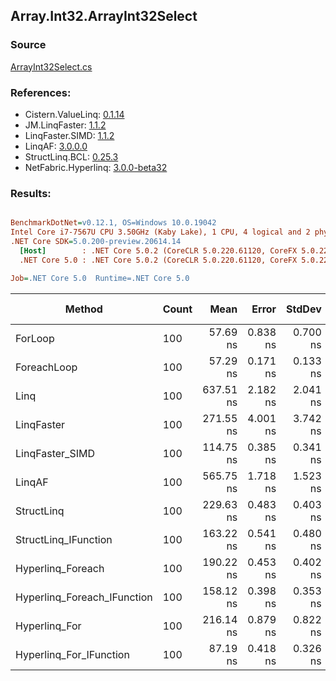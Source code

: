 ﻿## Array.Int32.ArrayInt32Select

### Source
[ArrayInt32Select.cs](../LinqBenchmarks/Array/Int32/ArrayInt32Select.cs)

### References:
- Cistern.ValueLinq: [0.1.14](https://www.nuget.org/packages/Cistern.ValueLinq/0.1.14)
- JM.LinqFaster: [1.1.2](https://www.nuget.org/packages/JM.LinqFaster/1.1.2)
- LinqFaster.SIMD: [1.1.2](https://www.nuget.org/packages/LinqFaster.SIMD/1.0.3)
- LinqAF: [3.0.0.0](https://www.nuget.org/packages/LinqAF/3.0.0.0)
- StructLinq.BCL: [0.25.3](https://www.nuget.org/packages/StructLinq.BCL/0.25.3)
- NetFabric.Hyperlinq: [3.0.0-beta32](https://www.nuget.org/packages/NetFabric.Hyperlinq/3.0.0-beta32)

### Results:
``` ini

BenchmarkDotNet=v0.12.1, OS=Windows 10.0.19042
Intel Core i7-7567U CPU 3.50GHz (Kaby Lake), 1 CPU, 4 logical and 2 physical cores
.NET Core SDK=5.0.200-preview.20614.14
  [Host]        : .NET Core 5.0.2 (CoreCLR 5.0.220.61120, CoreFX 5.0.220.61120), X64 RyuJIT
  .NET Core 5.0 : .NET Core 5.0.2 (CoreCLR 5.0.220.61120, CoreFX 5.0.220.61120), X64 RyuJIT

Job=.NET Core 5.0  Runtime=.NET Core 5.0  

```
|                      Method | Count |      Mean |    Error |   StdDev | Ratio | RatioSD |  Gen 0 | Gen 1 | Gen 2 | Allocated |
|---------------------------- |------ |----------:|---------:|---------:|------:|--------:|-------:|------:|------:|----------:|
|                     ForLoop |   100 |  57.69 ns | 0.838 ns | 0.700 ns |  1.00 |    0.00 |      - |     - |     - |         - |
|                 ForeachLoop |   100 |  57.29 ns | 0.171 ns | 0.133 ns |  0.99 |    0.01 |      - |     - |     - |         - |
|                        Linq |   100 | 637.51 ns | 2.182 ns | 2.041 ns | 11.05 |    0.14 | 0.0229 |     - |     - |      48 B |
|                  LinqFaster |   100 | 271.55 ns | 4.001 ns | 3.742 ns |  4.71 |    0.08 | 0.2027 |     - |     - |     424 B |
|             LinqFaster_SIMD |   100 | 114.75 ns | 0.385 ns | 0.341 ns |  1.99 |    0.02 | 0.2027 |     - |     - |     424 B |
|                      LinqAF |   100 | 565.75 ns | 1.718 ns | 1.523 ns |  9.81 |    0.12 |      - |     - |     - |         - |
|                  StructLinq |   100 | 229.63 ns | 0.483 ns | 0.403 ns |  3.98 |    0.05 | 0.0153 |     - |     - |      32 B |
|        StructLinq_IFunction |   100 | 163.22 ns | 0.541 ns | 0.480 ns |  2.83 |    0.04 |      - |     - |     - |         - |
|           Hyperlinq_Foreach |   100 | 190.22 ns | 0.453 ns | 0.402 ns |  3.30 |    0.04 |      - |     - |     - |         - |
| Hyperlinq_Foreach_IFunction |   100 | 158.12 ns | 0.398 ns | 0.353 ns |  2.74 |    0.04 |      - |     - |     - |         - |
|               Hyperlinq_For |   100 | 216.14 ns | 0.879 ns | 0.822 ns |  3.75 |    0.05 |      - |     - |     - |         - |
|     Hyperlinq_For_IFunction |   100 |  87.19 ns | 0.418 ns | 0.326 ns |  1.51 |    0.02 |      - |     - |     - |         - |
